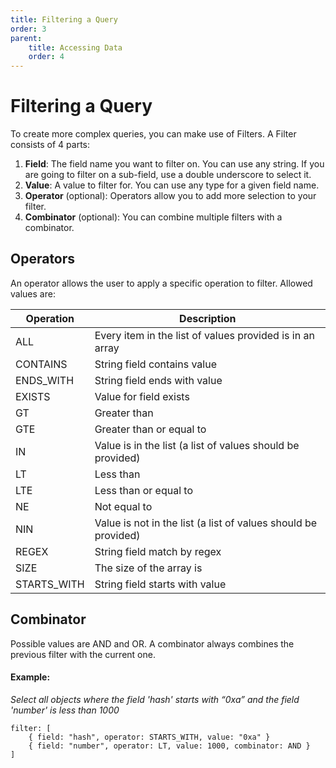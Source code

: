 ```yaml
---
title: Filtering a Query
order: 3
parent:
    title: Accessing Data
    order: 4
---
```


# Filtering a Query
To create more complex queries, you can make use of Filters. A Filter consists of 4 parts:

1. **Field**: The field name you want to filter on. You can use any string. If you are going to filter on a sub-field, use a double underscore to select it.
2. **Value**: A value to filter for. You can use any type for a given field name.
3. **Operator** (optional): Operators allow you to add more selection to your filter.
4. **Combinator** (optional): You can combine multiple filters with a combinator.

## Operators
An operator allows the user to apply a specific operation to filter. Allowed values are:

| Operation | Description |
|-----------|-------------|
| ALL | Every item in the list of values provided is in an array |
| CONTAINS | String field contains value
| ENDS_WITH | String field ends with value
| EXISTS | Value for field exists
| GT | Greater than
| GTE | Greater than or equal to
| IN | Value is in the list (a list of values should be provided)
| LT | Less than
| LTE | Less than or equal to
| NE | Not equal to
| NIN | Value is not in the list (a list of values should be provided)
| REGEX | String field match by regex
| SIZE | The size of the array is |
| STARTS_WITH | String field starts with value |

## Combinator
Possible values are AND and OR. A combinator always combines the previous filter with the current one.

#### Example:
_Select all objects where the field 'hash' starts with “0xa” and the field 'number' is less than 1000_
```
filter: [
    { field: "hash", operator: STARTS_WITH, value: "0xa" }
    { field: "number", operator: LT, value: 1000, combinator: AND }
]
```
